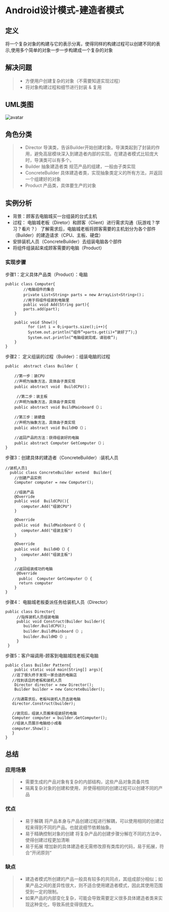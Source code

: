 # Android设计模式-建造者模式

## 定义
将一个复杂对象的构建与它的表示分离，使得同样的构建过程可以创建不同的表示,使用多个简单的对象一步一步构建成一个复杂的对象

## 解决问题
>* 方便用户创建复杂的对象（不需要知道实现过程）
>* 将对象构建过程和细节进行封装 & 复用

## UML类图
![avatar](/picture/builder-uml.png)

## 角色分类
>* Director 导演类，告诉Builder开始创建对象。导演类起到了封装的作用，避免高层模块深入到建造者内部的实现。在建造者模式比较庞大时，导演类可以有多个。
>* Builder 抽象建造者类 规范产品的组建，一般由子类实现
>* ConcreteBuilder 具体建造者类，实现抽象类定义的所有方法，并返回一个组建好的对象
>* Product 产品类，具体要生产的对象

## 实例分析
* 背景：顾客去电脑城买一台组装的台式主机
* 过程：
电脑城老板（Diretor）和顾客（Client）进行需求沟通（玩游戏？学习？看片？）
了解需求后，电脑城老板将顾客需要的主机划分为各个部件（Builder）的建造请求（CPU、主板、硬盘）
* 安排装机人员（ConcreteBuilder）去组装电脑各个部件
* 将组件组装起来成顾客需要的电脑（Product）

### 实现步骤
步骤1：定义具体产品类（Product）：电脑
```
public class Computer{
    	//电脑组件的集合
    	private List<String> parts = new ArrayList<String>()；
    	//用于将组件组装到电脑里
    	public void Add(String part){
    	parts.add(part);
	}
    
    public void Show(){
          for (int i = 0;i<parts.size();i++){    
          System.out.println(“组件”+parts.get(i)+“装好了”);}
          System.out.println(“电脑组装完成，请验收”);
	}
}
```
步骤2： 定义组装的过程（Builder）：组装电脑的过程
```
public  abstract class Builder {  

    //第一步：装CPU
    //声明为抽象方法，具体由子类实现 
    public abstract void  BuildCPU()；

     //第二步：装主板
   	//声明为抽象方法，具体由子类实现 
    public abstract void BuildMainboard（）；

	//第三步：装硬盘
	//声明为抽象方法，具体由子类实现 
    public abstract void BuildHD（）；

	//返回产品的方法：获得组装好的电脑
    public abstract Computer GetComputer（）；
}
```
步骤3：创建具体的建造者（ConcreteBuilder）:装机人员
```
//装机人员1
  public class ConcreteBuilder extend  Builder{
    //创建产品实例
    Computer computer = new Computer();

    //组装产品
    @Override
    public void  BuildCPU(){  
       computer.Add("组装CPU")
    }  

    @Override
    public void  BuildMainboard（）{  
       computer.Add("组装主板")
    }  

    @Override
    public void  BuildHD（）{  
       computer.Add("组装主板")
    }  

    //返回组装成功的电脑
     @Override
      public  Computer GetComputer（）{  
      return computer
    }  
}
```

步骤4： 电脑城老板委派任务给装机人员（Director）
```
public class Director{
     //指挥装机人员组装电脑
     public void Construct(Builder builder){                    
      	builder.BuildCPU();
      	builder.BuildMainboard（）;
      	builder.BuildHD（）;
     }
 }
 ```
 步骤5：客户端调用-顾客到电脑城找老板买电脑
 ```
 public class Builder Pattern{
 	 public static void main(String[] args){
	//逛了很久终于发现一家合适的电脑店
	//找到该店的老板和装机人员
 	 Director director = new Director();
  	 Builder builder = new ConcreteBuilder();

	//沟通需求后，老板叫装机人员去装电脑
	director.Construct(builder);

	//装完后，组装人员搬来组装好的电脑
	Computer computer = builder.GetComputer();
	//组装人员展示电脑给小成看
	computer.Show()；
    }     
}
```
## 总结
### 应用场景
> * 需要生成的产品对象有复杂的内部结构，这些产品对象具备共性
> * 隔离复杂对象的创建和使用，并使得相同的创建过程可以创建不同的产品
### 优点
>* 易于解耦
将产品本身与产品创建过程进行解耦，可以使用相同的创建过程来得到不同的产品。也就说细节依赖抽象。
>* 易于精确控制对象的创建
将复杂产品的创建步骤分解在不同的方法中，使得创建过程更加清晰
>* 易于拓展
增加新的具体建造者无需修改原有类库的代码，易于拓展，符合“开闭原则“
### 缺点
>* 建造者模式所创建的产品一般具有较多的共同点，其组成部分相似；如果产品之间的差异性很大，则不适合使用建造者模式，因此其使用范围受到一定的限制。
>* 如果产品的内部变化复杂，可能会导致需要定义很多具体建造者类来实现这种变化，导致系统变得很庞大。
